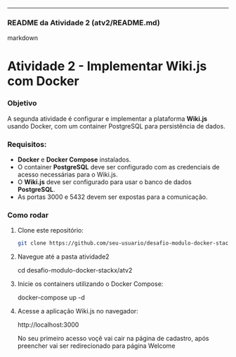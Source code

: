 
---

### **README da Atividade 2 (atv2/README.md)**

markdown
# Atividade 2 - Implementar Wiki.js com Docker

### Objetivo
A segunda atividade é configurar e implementar a plataforma **Wiki.js** usando Docker, com um container PostgreSQL para persistência de dados.

### Requisitos:
- **Docker** e **Docker Compose** instalados.
- O container **PostgreSQL** deve ser configurado com as credenciais de acesso necessárias para o Wiki.js.
- O **Wiki.js** deve ser configurado para usar o banco de dados **PostgreSQL**.
- As portas 3000 e 5432 devem ser expostas para a comunicação.

### Como rodar

1. Clone este repositório:
   ```bash
   git clone https://github.com/seu-usuario/desafio-modulo-docker-stackx.git

2. Navegue até a pasta atividade2

    cd desafio-modulo-docker-stackx/atv2

3. Inicie os containers utilizando 
    o Docker Compose:

    docker-compose up -d

4. Acesse a aplicação Wiki.js
    no    navegador:

    http://localhost:3000

   No seu primeiro acesso voçê vai cair na página de cadastro, após preencher vai ser
   redirecionado para página Welcome
    
